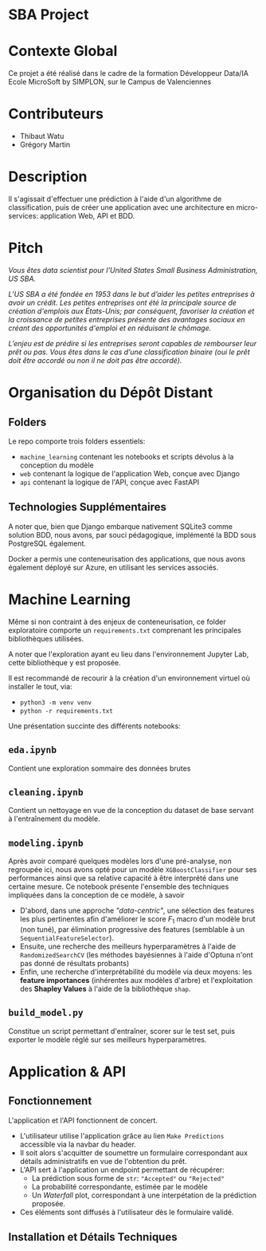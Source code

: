 # SBA Project

# Contexte Global

Ce projet a été réalisé dans le cadre de la formation Développeur Data/IA Ecole MicroSoft by SIMPLON, sur le Campus de Valenciennes

# Contributeurs

- Thibaut Watu
- Grégory Martin

# Description

Il s'agissait d'effectuer une prédiction à l'aide d'un algorithme de classification, puis de créer une application avec une architecture en micro-services: application Web, API et BDD.

# Pitch

_Vous êtes data scientist pour l’United States Small Business Administration, US SBA._

_L’US SBA a été fondée en 1953 dans le but d’aider les petites entreprises à avoir un crédit. Les petites entreprises ont été la principale source de création d'emplois aux États-Unis; par conséquent, favoriser la création et la croissance de petites entreprises présente des avantages sociaux en créant des opportunités d'emploi et en réduisant le chômage._

_L’enjeu est de prédire si les entreprises seront capables de rembourser leur prêt ou pas. Vous êtes dans le cas d’une classification binaire (oui le prêt doit être accordé ou non il ne doit pas être accordé)._

# Organisation du Dépôt Distant

## Folders

Le repo comporte trois folders essentiels:

- `machine_learning` contenant les notebooks et scripts dévolus à la conception du modèle
- `web` contenant la logique de l'application Web, conçue avec Django
- `api` contenant la logique de l'API, conçue avec FastAPI

## Technologies Supplémentaires

A noter que, bien que Django embarque nativement SQLite3 comme solution BDD, nous avons, par souci pédagogique, implémenté la BDD sous PostgreSQL également.

Docker a permis une conteneurisation des applications, que nous avons également déployé sur Azure, en utilisant les services associés.

# Machine Learning

Même si non contraint à des enjeux de conteneurisation, ce folder exploratoire comporte un `requirements.txt` comprenant les principales bibliothèques utilisées.

A noter que l'exploration ayant eu lieu dans l'environnement Jupyter Lab, cette bibliothèque y est proposée.

Il est recommandé de recourir à la création d'un environnement virtuel où installer le tout, via:

- `python3 -m venv venv`
- `python -r requirements.txt`

Une présentation succinte des différents notebooks:

## `eda.ipynb`

Contient une exploration sommaire des données brutes

## `cleaning.ipynb`

Contient un nettoyage en vue de la conception du dataset de base servant à l'entraînement du modèle.

## `modeling.ipynb`

Après avoir comparé quelques modèles lors d'une pré-analyse, non regroupée ici, nous avons opté pour un modèle `XGBoostClassifier` pour ses performances ainsi que sa relative capacité à être interprété dans une certaine mesure.
Ce notebook présente l'ensemble des techniques impliquées dans la conception de ce modèle, à savoir

- D'abord, dans une approche _"data-centric"_, une sélection des features les plus pertinentes afin d'améliorer le score $F_1$ macro d'un modèle brut (non tuné), par élimination progressive des features (semblable à un `SequentialFeatureSelector`).
- Ensuite, une recherche des meilleurs hyperparamètres à l'aide de `RandomizedSearchCV` (les méthodes bayésiennes à l'aide d'Optuna n'ont pas donné de résultats probants)
- Enfin, une recherche d'interprétabilité du modèle via deux moyens: les **feature importances** (inhérentes aux modèles d'arbre) et l'exploitation des **Shapley Values** à l'aide de la bibliothèque `shap`.

## `build_model.py`

Constitue un script permettant d'entraîner, scorer sur le test set, puis exporter le modèle réglé sur ses meilleurs hyperparamètres.

# Application & API

## Fonctionnement

L'application et l'API fonctionnent de concert.

- L'utilisateur utilise l'application grâce au lien `Make Predictions` accessible via la navbar du header.
- Il soit alors s'acquitter de soumettre un formulaire correspondant aux détails administratifs en vue de l'obtention du prêt.
- L'API sert à l'application un endpoint permettant de récupérer:
  - La prédiction sous forme de `str`: `"Accepted"` ou `"Rejected"`
  - La probabilité correspondante, estimée par le modèle
  - Un _Waterfall_ plot, correspondant à une interpétation de la prédiction proposée.
- Ces éléments sont diffusés à l'utilisateur dès le formulaire validé.

## Installation et Détails Techniques
